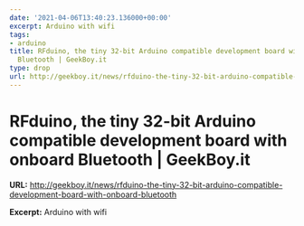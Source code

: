 ```yaml
---
date: '2021-04-06T13:40:23.136000+00:00'
excerpt: Arduino with wifi
tags:
- arduino
title: RFduino, the tiny 32-bit Arduino compatible development board with onboard
  Bluetooth | GeekBoy.it
type: drop
url: http://geekboy.it/news/rfduino-the-tiny-32-bit-arduino-compatible-development-board-with-onboard-bluetooth
---
```


# RFduino, the tiny 32-bit Arduino compatible development board with onboard Bluetooth | GeekBoy.it

**URL:** http://geekboy.it/news/rfduino-the-tiny-32-bit-arduino-compatible-development-board-with-onboard-bluetooth

**Excerpt:** Arduino with wifi
